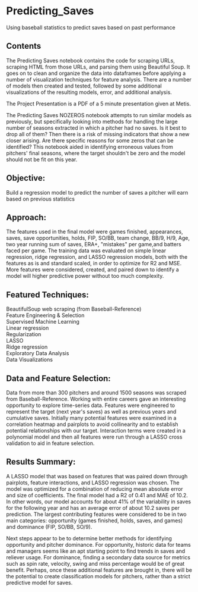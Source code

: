 # Predicting_Saves
Using baseball statistics to predict saves based on past performance

## Contents
The Predicting Saves notebook contains the code for scraping URLs, scraping HTML from those URLs, and parsing them using Beautiful Soup. It goes on to clean and organize the data into dataframes before applying a number of visualization techniques for feature analysis. There are a number of models then created and tested, followed by some additional visualizations of the resulting models, error, and additional analysis. 

The Project Presentation is a PDF of a 5 minute presentation given at Metis. 

The Predicting Saves NOZEROS notebook attempts to run similar models as previously, but specifically looking into methods for handling the large number of seasons extracted in which a pitcher had no saves. Is it best to drop all of them? Then there is a risk of missing indicators that show a new closer arising. Are there specific reasons for some zeros that can be identified? This notebook aided in identifying erroneous values from pitchers' final seasons, where the target shouldn't be zero and the model should not be fit on this year. 

## Objective:
Build a regression model to predict the number of saves a pitcher will earn based on previous statistics

## Approach:
The features used in the final model were games finished, appearances, saves, save opportunities, holds, FIP, SO/BB, team change, BB/9, H/9, Age, two year running sum of saves, ERA+, "mistakes" per game,and batters faced per game. The training data was evaluated on simple linear regression, ridge regression, and LASSO regression models, both with the features as is and standard scaled, in order to optimize for R2 and MSE. More features were considered, created, and paired down to identify a model will higher predictive power without too much complexity. 

## Featured Techniques:
BeautifulSoup web scraping (from Baseball-Reference)  
Feature Engineering & Selection  
Supervised Machine Learning  
Linear regression  
Regularization  
LASSO  
Ridge regression  
Exploratory Data Analysis  
Data Visualizations  

## Data and Feature Selection:
Data from more than 300 pitchers and around 1500 seasons was scraped from Baseball-Reference. Working with entire careers gave an interesting opportunity to explore time-series data. Features were engineered to represent the target (next year's saves) as well as previous years and cumulative saves. Initially many potential features were examined in a correlation heatmap and pairplots to avoid collinearity and to establish potential relationships with our target. Interaction terms were created in a polynomial model and then all features were run through a LASSO cross validation to aid in feature selection. 

## Results Summary:
A LASSO model that was based on features that was paired down through pairplots, feature interactions, and LASSO regression was chosen. The model was optimized for a combination of reducing mean absolute error and size of coefficients. The final model had a R2 of 0.41 and MAE of 10.2. In other words, our model accounts for about 41% of the variability in saves for the following year and has an average error of about 10.2 saves per prediction. The largest contributing features were considered to be in two main categories: opportunity (games finished, holds, saves, and games) and dominance (FIP, SO/BB, SO/9). 

Next steps appear to be to determine better methods for identifying opportunity and pitcher dominance. For opportunity, historic data for teams and managers seems like an apt starting point to find trends in saves and reliever usage. For dominance, finding a secondary data source for metrics such as spin rate, velocity, swing and miss percentage would be of great benefit. Perhaps, once these additional features are brought in, there will be the potential to create classification models for pitchers, rather than a strict predictive model for saves. 
